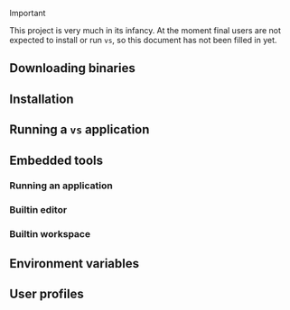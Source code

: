 > [!IMPORTANT]  
> This project is very much in its infancy. 
> At the moment final users are not expected to install or run `vs`, so this document has not been filled in yet.

## Downloading binaries

## Installation

## Running a `vs` application

## Embedded tools
### Running an application
### Builtin editor
### Builtin workspace

## Environment variables

## User profiles